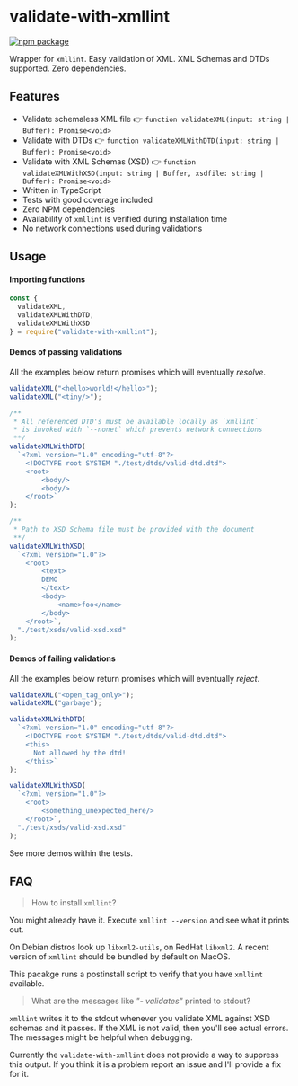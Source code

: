 # validate-with-xmllint

[![npm package][npm-badge]][npm]

Wrapper for `xmllint`. Easy validation of XML. XML Schemas and DTDs supported. Zero dependencies.

## Features

- Validate schemaless XML file 👉 `function validateXML(input: string | Buffer): Promise<void>`
- Validate with DTDs 👉 `function validateXMLWithDTD(input: string | Buffer): Promise<void>`
- Validate with XML Schemas (XSD) 👉 `function validateXMLWithXSD(input: string | Buffer, xsdfile: string | Buffer): Promise<void>`
- Written in TypeScript
- Tests with good coverage included
- Zero NPM dependencies
- Availability of `xmllint` is verified during installation time
- No network connections used during validations

## Usage

#### Importing functions

```js
const {
  validateXML,
  validateXMLWithDTD,
  validateXMLWithXSD
} = require("validate-with-xmllint");
```

#### Demos of passing validations

All the examples below return promises which will eventually _resolve_.

```js
validateXML("<hello>world!</hello>");
validateXML("<tiny/>");

/**
 * All referenced DTD's must be available locally as `xmllint`
 * is invoked with `--nonet` which prevents network connections
 **/
validateXMLWithDTD(
  `<?xml version="1.0" encoding="utf-8"?>
    <!DOCTYPE root SYSTEM "./test/dtds/valid-dtd.dtd">
    <root>
        <body/>
        <body/>
    </root>`
);

/**
 * Path to XSD Schema file must be provided with the document
 **/
validateXMLWithXSD(
  `<?xml version="1.0"?>
    <root>
        <text>
        DEMO
        </text>
        <body>
            <name>foo</name>
        </body>
    </root>`,
  "./test/xsds/valid-xsd.xsd"
);
```

#### Demos of failing validations

All the examples below return promises which will eventually _reject_.

```js
validateXML("<open_tag_only>");
validateXML("garbage");

validateXMLWithDTD(
  `<?xml version="1.0" encoding="utf-8"?>
    <!DOCTYPE root SYSTEM "./test/dtds/valid-dtd.dtd">
    <this>
      Not allowed by the dtd!
    </this>`
);

validateXMLWithXSD(
  `<?xml version="1.0"?>
    <root>
        <something_unexpected_here/>
    </root>`,
  "./test/xsds/valid-xsd.xsd"
);
```

See more demos within the tests.

## FAQ

> How to install `xmllint`?

You might already have it. Execute `xmllint --version` and see what it prints out.

On Debian distros look up `libxml2-utils`, on RedHat `libxml2`. A recent version of `xmllint` should be bundled by default on MacOS.

This pacakge runs a postinstall script to verify that you have `xmllint` available.

> What are the messages like _"- validates"_ printed to stdout?

`xmllint` writes it to the stdout whenever you validate XML against XSD schemas and it passes. If the XML is not valid, then you'll see actual errors. The messages might be helpful when debugging.

Currently the `validate-with-xmllint` does not provide a way to suppress this output. If you think it is a problem report an issue and I'll provide a fix for it.

[npm-badge]: https://img.shields.io/npm/v/validate-with-xmllint.svg
[npm]: https://www.npmjs.org/package/validate-with-xmllint
